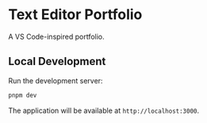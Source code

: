 # Text Editor Portfolio

A VS Code-inspired portfolio.

## Local Development

Run the development server:

```bash
pnpm dev
```

The application will be available at `http://localhost:3000`.
